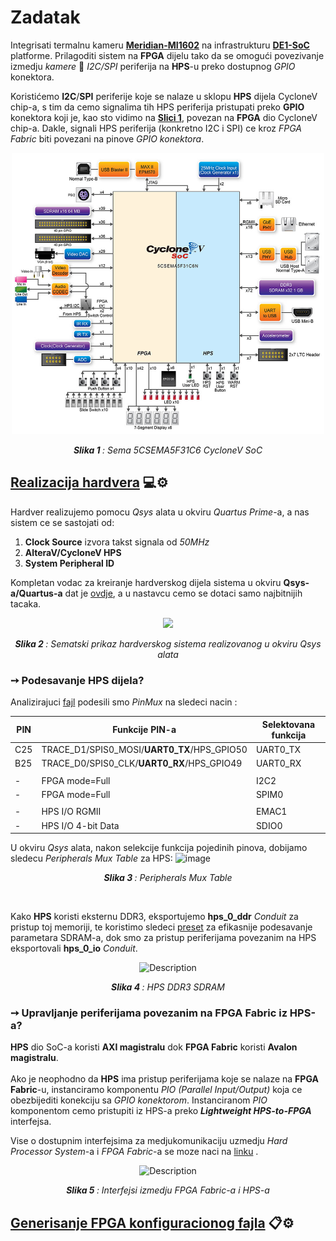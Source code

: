 # Zadatak
Integrisati termalnu kameru [**Meridian-MI1602**](https://www.meridianinno.com/products) na infrastrukturu [**DE1-SoC**](https://www.terasic.com.tw/cgi-bin/page/archive.pl?Language=English&No=836) platforme.
Prilagoditi sistem na **FPGA** dijelu tako da se omogući povezivanje izmedju *kamere* 🔄 *I2C/SPI* periferija na **HPS**-u preko dostupnog *GPIO* konektora.</br>

Koristićemo **I2C**/**SPI** periferije koje se nalaze u sklopu **HPS** dijela CycloneV chip-a, s tim da cemo signalima tih HPS periferija pristupati preko **GPIO** konektora koji je, kao sto vidimo na [**Slici 1**](docs/5CSEMA5F31C6_shema.jpg),
povezan na **FPGA** dio CycloneV chip-a. Dakle, signali HPS periferija (konkretno I2C i SPI) ce kroz *FPGA Fabric* biti povezani na pinove *GPIO konektora*.

<p align="center">
  <img src="/docs/5CSEMA5F31C6_shema.jpg" alt="Description" width="500" height="450"/>
</p>
<p align="center"><i><b>Slika 1 </b>: Sema 5CSEMA5F31C6 CycloneV SoC</i></p>

## [Realizacija hardvera](/docs/Realizacija_hardvera.md) 💻⚙️

Hardver realizujemo pomocu *Qsys* alata u okviru *Quartus Prime*-a, a nas sistem ce se sastojati od:
1. **Clock Source** izvora takst signala od *50MHz*
2. **AlteraV/CycloneV HPS**
3. **System Peripheral ID**

Kompletan vodac za kreiranje hardverskog dijela sistema u okviru **Qsys-a/Quartus-a** dat je [ovdje](/docs/Realizacija_hardvera.md), a u nastavcu cemo se dotaci samo najbitnijih tacaka.</br>
<p align="center">
  <img src="https://github.com/user-attachments/assets/c6c00afe-a715-402d-a3eb-ae2d53a5833d"/>
</p>
<p align="center"><i><b>Slika 2 </b>: Sematski prikaz hardverskog sistema realizovanog u okviru Qsys alata</i></p>

### ➙ Podesavanje HPS dijela?

Analizirajuci [fajl](docs/DE1-SoC_schematic.pdf) podesili smo *PinMux* na sledeci nacin :

|   PIN   |               Funkcije PIN-a                   |    Selektovana funkcija   |
|---------|------------------------------------------------|---------------------------|
|   C25   |   TRACE_D1/SPIS0_MOSI/**UART0_TX**/HPS_GPIO50  |       UART0_TX            |
|   B25   |   TRACE_D0/SPIS0_CLK/**UART0_RX**/HPS_GPIO49   |       UART0_RX            |
|         |                                                |                           |
|    -    |      FPGA mode=Full                            |          I2C2             |
|    -    |      FPGA mode=Full                            |          SPIM0            |
|         |                                                |                           |
|    -    |      HPS I/O  RGMII                            |          EMAC1            |
|    -    |      HPS I/O  4-bit Data                       |          SDIO0            |

U okviru *Qsys* alata, nakon selekcije funkcija pojedinih pinova, dobijamo sledecu *Peripherals Mux Table* za HPS:
![image](https://github.com/user-attachments/assets/4f58e6f7-6b5a-43e0-a63b-8360cde7324b)
<p align="center"><i><b>Slika 3 </b>: Peripherals Mux Table</i></p>
</br>

Kako **HPS** koristi eksternu DDR3, eksportujemo **hps_0_ddr** *Conduit* za pristup toj memoriji, te koristimo sledeci [preset](presets/de1-soc-hps-ddr.qprs) za efikasnije
podesavanje parametara SDRAM-a, dok smo za pristup periferijama povezanim na HPS eksportovali **hps_0_io** *Conduit*.
<p align="center">
  <img src="https://github.com/user-attachments/assets/4b8efe33-9130-4fd5-876d-3a1d582d8ce0" alt="Description" width="500" height="250"/>
</p>
<p align="center"><i><b>Slika 4 </b>: HPS DDR3 SDRAM</i></p>


### ➙ Upravljanje periferijama povezanim na FPGA Fabric iz HPS-a?


**HPS** dio SoC-a koristi **AXI magistralu** dok **FPGA Fabric** koristi **Avalon magistralu**. </br></br>
Ako je neophodno da **HPS** ima pristup periferijama koje se nalaze na **FPGA Fabric**-u, instanciramo komponentu *PIO (Parallel Input/Output)* koja ce obezbijediti konekciju sa *GPIO konektorom*. Instanciranom *PIO* komponentom cemo pristupiti iz HPS-a preko ***Lightweight HPS-to-FPGA*** interfejsa.

Vise o dostupnim interfejsima za medjukomunikaciju uzmedju *Hard Processor System*-a i *FPGA Fabric*-a se moze naci na [linku](https://haoxinshengic.com/interconnection-structure-between-fpga-and-hps/) .

<p align="center">
  <img src="https://github.com/user-attachments/assets/3a4e3280-7254-49fc-9a70-348a42c5ef2e" alt="Description" width="500" height="400"/>
</p>
<p align="center"><i><b>Slika 5 </b>: Interfejsi izmedju FPGA Fabric-a i HPS-a</i></p>

## [Generisanje FPGA konfiguracionog fajla](/docs/Generisanje_FPGA_konfiguracionog_fajla_iz_QuartusPrime_projekta.md) 📋⚙️








